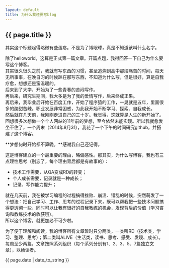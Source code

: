 ```yaml
---
layout: default
title: 为什么我还要写blog
---
```

<h2>{{ page.title }}</h2>


其实这个标题起得略微有些蛋疼。不是为了博眼球，真是不知道该叫什么名字。     

      
除了helloworld，这算是正式第一篇文章。开篇点题，我得回答一下自己为什么要写这个博客。    
其实很久很久之前，我就有写东西的习惯，甚至追溯到高中那段痛苦的时间，每天无所事事，在晚自习的时候趴在那写东西，不知道为什么写，但是很好，算是自我疗愈，想想还是蛮温暖的。    
后来到了大学，开始为了一些青春的苦闷写作。    
再后来，研究生期间，我大多是为了我的爱情写作，后来终成正果。     
再后来，我毕业后开始在百度工作，开始了程序猿的工作，一晃就是五年，里面很多的酸甜苦辣。职业发展非常困惑，为此我开始不断学习、探索、自我成长。      
然后就在几天前，我刚刚走进自己的三十岁。我觉得，这就算是人生的新开始了。     
回想很多次想做一个个人网站的11年前的梦想，至今依然未能实现。所以我就愈发坐不住了，一个周末（2014年8月31），我花了一个下午的时间研究github，并搭建了这个博客。        
      
**梦想何时开始都不算晚。**感谢我自己还记得。           
          
		          
这是博客建立的一个最重要的理由，略偏感性。那其实，为什么写博客，我也有三点理性思考（别忘了，每个理由背后都是有故事的）： 

* 技术工作需要，从QA变成RD的转变；
* 个人成长需要，记录就是一种成长；
* 记录、写作能力提升；
      
就在几天前，我在被学习编程的过程搞得挫败、崩溃、错乱的时候，突然萌发了一个想法：把自己学习、工作、思考的过程记录下来，既可以帮我把一些技术问题搞得更透彻一些，同时可以让我有很好的自我教练的机会，发现背后的价值（学习咨询和教练技术的收获哦）。              
所以这个博客，就更加必不可少啦。       
       
为了便于理解和阅读，我的博客所有文章暂时只分两类，一类叫RD（技术类，学习、整理、思考）；第二类叫ALIVE（生活类，读书、思考、感受、发现、成长）。每周至少两篇，文章按照系列组织（每个系列分别有1、2、3、5、7篇独立文章），以飨读者。        
           
<p>{{ page.date | date_to_string }}</p>